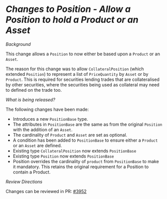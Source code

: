 # *Changes to Position - Allow a Position to hold a Product or an Asset*

_Background_

This change allows a `Position` to now either be based upon a `Product` or an `Asset`.

The reason for this change was to allow `CollateralPosition` (which extended `Position`) to represent a list of `PriceQuantity` by `Asset` or by `Product`. 
This is required for securities lending trades that are collateralised by other securities, where the securities being used as collateral may need to defined on the trade too.

_What is being released?_

The following changes have been made:

- Introduces a new `PositionBase` type.
- The attributes in `PositionBase` are the same as from the original `Position` with the addition of an `Asset`.
- The cardinality of `Product` and `Asset` are set as optional.
- A condition has been added to `PositionBase` to ensure either a `Product` or an `Asset` are defined.
- Existing type `CollateralPosition` now extends `PositionBase`
- Existing type `Position` now extends `PositionBase`
- Position overrides the cardinality of `product` from `PositionBase` to make it mandatory. This retains the original requirement for a Position to contain a Product.

_Review Directions_

Changes can be reviewed in PR: [#3952](https://github.com/finos/common-domain-model/pull/3952)
